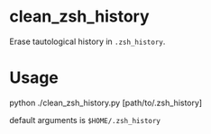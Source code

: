 clean_zsh_history
=================

Erase tautological history in `.zsh_history`.


# Usage

  python ./clean_zsh_history.py [path/to/.zsh_history]

default arguments is `$HOME/.zsh_history`
